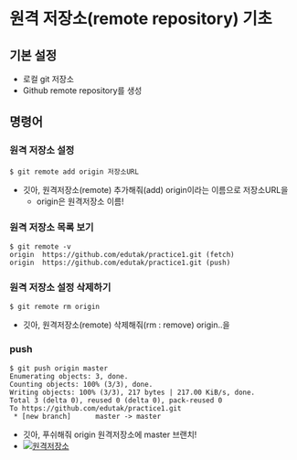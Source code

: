 # 원격 저장소(remote repository) 기초

## 기본 설정

- 로컬 git 저장소
- Github remote repository를 생성

## 명령어

### 원격 저장소 설정

```
$ git remote add origin 저장소URL
```

- 깃아, 원격저장소(remote) 추가해줘(add) origin이라는 이름으로 저장소URL을
  - origin은 원격저장소 이름!

### 원격 저장소 목록 보기

```
$ git remote -v
origin  https://github.com/edutak/practice1.git (fetch)
origin  https://github.com/edutak/practice1.git (push)
```

### 원격 저장소 설정 삭제하기

```
$ git remote rm origin
```

- 깃아, 원격저장소(remote) 삭제해줘(rm : remove) origin..을

### push

```
$ git push origin master
Enumerating objects: 3, done.
Counting objects: 100% (3/3), done.
Writing objects: 100% (3/3), 217 bytes | 217.00 KiB/s, done.
Total 3 (delta 0), reused 0 (delta 0), pack-reused 0
To https://github.com/edutak/practice1.git
 * [new branch]      master -> master
```

- 깃아, 푸쉬해줘 origin 원격저장소에 master 브랜치!
- [![원격저장소](C:/Users/hakdj/OneDrive/%EB%B0%94%ED%83%95%20%ED%99%94%EB%A9%B4/til/md-images/%EC%9B%90%EA%B2%A9%EC%A0%80%EC%9E%A5%EC%86%8C.jpg)](https://github.com/edutak/TIL/blob/master/git/md-images/원격저장소.jpg)